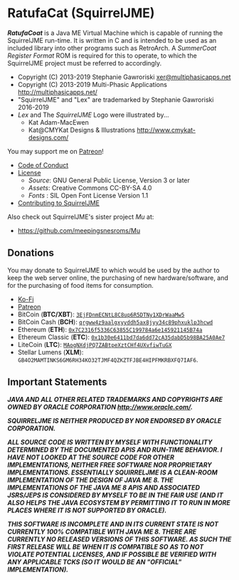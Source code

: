 # RatufaCat (SquirrelJME)

***RatufaCoat*** is a Java ME Virtual Machine which is capable of running the
SquirrelJME run-time. It is written in C and is intended to be used as an
included library into other programs such as RetroArch. A _SummerCoat Register_
_Format_ ROM is required for this to operate, to which the SquirrelJME project
must be referred to accordingly.

 * Copyright (C) 2013-2019 Stephanie Gawroriski
   <xer@multiphasicapps.net>
 * Copyright (C) 2013-2019 Multi-Phasic Applications
   <http://multiphasicapps.net/>
 * "SquirrelJME" and "Lex" are trademarked by Stephanie Gawroriski 2016-2019
 * _Lex_ and The _SquirrelJME_ Logo were illustrated by...
   * Kat Adam-MacEwen
   * Kat@CMYKat Designs & Illustrations <http://www.cmykat-designs.com/>

You may support me on [Patreon](https://www.patreon.com/SquirrelJME)!

 * [Code of Conduct](code-of-conduct.mkd)
 * [License](license.mkd)
   * _Source_: GNU General Public License, Version 3 or later
   * _Assets_: Creative Commons CC-BY-SA 4.0
   * _Fonts_ : SIL Open Font License Version 1.1
 * [Contributing to SquirrelJME](contributing.mkd)
 
Also check out SquirrelJME's sister project _Mu_ at:

 * <https://github.com/meepingsnesroms/Mu>

## Donations

You may donate to SquirrelJME to which would be used by the author to keep the
web server online, the purchasing of new hardware/software, and for the
purchasing of food items for consumption.

 * [Ko-Fi](http://ko-fi.com/xerthesquirrel)
 * [Patreon](https://www.patreon.com/SquirrelJME)
 * BitCoin (**BTC/XBT**): [`3EjFDnmECNtL8C8up6R5DTNy1XDrWaaMw5`](
   bitcoin:3EjFDnmECNtL8C8up6R5DTNy1XDrWaaMw5)
 * BitCoin Cash (**BCH**): [`qrgww4z9aalgxyyddh5ax8jyy34c89phxuklp3hcwd`](
   bitcoincash:qrgww4z9aalgxyyddh5ax8jyy34c89phxuklp3hcwd)
 * Ethereum (**ETH**): [`0x7C2316f5336C63855C199784a6e145921145B74a`](
   ethereum:0x7C2316f5336C63855C199784a6e145921145B74a)
 * Ethereum Classic (**ETC**): [`0x1b30e6411bd7da6dd72cA35dabD5b98BA25A0Ae7`](
   ethereum:0x1b30e6411bd7da6dd72cA35dabD5b98BA25A0Ae7)
 * LiteCoin (**LTC**): [`MAogNXdjPQ7ZABtpeXztCHf4UXvfiwTuGX`](
   litecoin:MAogNXdjPQ7ZABtpeXztCHf4UXvfiwTuGX)
 * Stellar Lumens (**XLM**):
   `GB4O2MAMTINKS6GM6RH34KO32TJMF4QZKZTFJBE4HIPFMKRBXFQ7IAF6`.

## Important Statements

***JAVA AND ALL OTHER RELATED TRADEMARKS AND COPYRIGHTS ARE OWNED BY ORACLE
CORPORATION <http://www.oracle.com/>.***

***SQUIRRELJME IS NEITHER PRODUCED BY NOR ENDORSED BY ORACLE CORPORATION.***

***ALL SOURCE CODE IS WRITTEN BY MYSELF WITH FUNCTIONALITY DETERMINED BY THE
DOCUMENTED APIS AND RUN-TIME BEHAVIOR. I HAVE NOT LOOKED AT THE SOURCE CODE FOR
OTHER IMPLEMENTATIONS, NEITHER FREE SOFTWARE NOR PROPRIETARY IMPLEMENTATIONS.
ESSENTIALLY SQUIRRELJME IS A CLEAN-ROOM IMPLEMENTATION OF THE DESIGN OF JAVA
ME 8. THE IMPLEMENTATIONS OF THE JAVA ME 8
APIS AND ASSOCIATED JSRS/JEPS IS CONSIDERED BY MYSELF TO BE IN THE FAIR USE
(AND IT ALSO HELPS THE JAVA ECOSYSTEM BY PERMITTING IT TO RUN IN MORE PLACES
WHERE IT IS NOT SUPPORTED BY ORACLE).***

***THIS SOFTWARE IS INCOMPLETE AND IN ITS CURRENT STATE IS NOT CURRENTLY
100% COMPATIBLE WITH JAVA ME 8. THERE ARE CURRENTLY NO RELEASED VERSIONS OF
THIS SOFTWARE. AS SUCH THE FIRST RELEASE WILL BE WHEN IT IS COMPATIBLE SO AS TO
NOT VIOLATE POTENTIAL LICENSES, AND IF POSSIBLE BE VERIFIED WITH ANY
APPLICABLE TCKS (SO IT WOULD BE AN "OFFICIAL" IMPLEMENTATION).***


